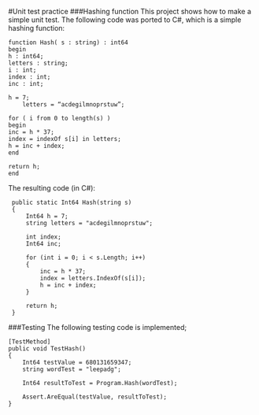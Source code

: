 #Unit test practice
###Hashing function
This project shows how to make a simple unit test. The following code was ported to C#, which is a simple hashing function:

    function Hash( s : string) : int64
    begin
    h : int64;
    letters : string;
    i : int;
    index : int;
    inc : int;
     
    h = 7;
        letters = “acdegilmnoprstuw”;
    
    for ( i from 0 to length(s) )
    begin
    inc = h * 37;
    index = indexOf s[i] in letters;
    h = inc + index;
    end
    
    return h;
    end

The resulting code (in C#):

     public static Int64 Hash(string s)
     {
         Int64 h = 7;
         string letters = "acdegilmnoprstuw";
     
         int index;
         Int64 inc;
     
         for (int i = 0; i < s.Length; i++)
         {
             inc = h * 37;
             index = letters.IndexOf(s[i]);
             h = inc + index;
         }
     
         return h;
     }

###Testing
The following testing code is implemented;

    [TestMethod]
    public void TestHash()
    {
        Int64 testValue = 680131659347;
        string wordTest = "leepadg";
    
        Int64 resultToTest = Program.Hash(wordTest);
    
        Assert.AreEqual(testValue, resultToTest);
    }
